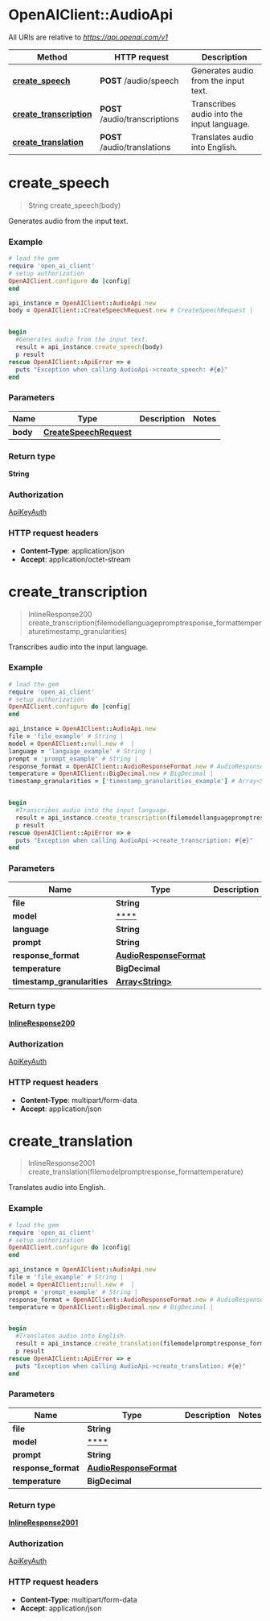 # OpenAIClient::AudioApi

All URIs are relative to *https://api.openai.com/v1*

Method | HTTP request | Description
------------- | ------------- | -------------
[**create_speech**](AudioApi.md#create_speech) | **POST** /audio/speech | Generates audio from the input text.
[**create_transcription**](AudioApi.md#create_transcription) | **POST** /audio/transcriptions | Transcribes audio into the input language.
[**create_translation**](AudioApi.md#create_translation) | **POST** /audio/translations | Translates audio into English.

# **create_speech**
> String create_speech(body)

Generates audio from the input text.

### Example
```ruby
# load the gem
require 'open_ai_client'
# setup authorization
OpenAIClient.configure do |config|
end

api_instance = OpenAIClient::AudioApi.new
body = OpenAIClient::CreateSpeechRequest.new # CreateSpeechRequest | 


begin
  #Generates audio from the input text.
  result = api_instance.create_speech(body)
  p result
rescue OpenAIClient::ApiError => e
  puts "Exception when calling AudioApi->create_speech: #{e}"
end
```

### Parameters

Name | Type | Description  | Notes
------------- | ------------- | ------------- | -------------
 **body** | [**CreateSpeechRequest**](CreateSpeechRequest.md)|  | 

### Return type

**String**

### Authorization

[ApiKeyAuth](../README.md#ApiKeyAuth)

### HTTP request headers

 - **Content-Type**: application/json
 - **Accept**: application/octet-stream



# **create_transcription**
> InlineResponse200 create_transcription(filemodellanguagepromptresponse_formattemperaturetimestamp_granularities)

Transcribes audio into the input language.

### Example
```ruby
# load the gem
require 'open_ai_client'
# setup authorization
OpenAIClient.configure do |config|
end

api_instance = OpenAIClient::AudioApi.new
file = 'file_example' # String | 
model = OpenAIClient::null.new #  | 
language = 'language_example' # String | 
prompt = 'prompt_example' # String | 
response_format = OpenAIClient::AudioResponseFormat.new # AudioResponseFormat | 
temperature = OpenAIClient::BigDecimal.new # BigDecimal | 
timestamp_granularities = ['timestamp_granularities_example'] # Array<String> | 


begin
  #Transcribes audio into the input language.
  result = api_instance.create_transcription(filemodellanguagepromptresponse_formattemperaturetimestamp_granularities)
  p result
rescue OpenAIClient::ApiError => e
  puts "Exception when calling AudioApi->create_transcription: #{e}"
end
```

### Parameters

Name | Type | Description  | Notes
------------- | ------------- | ------------- | -------------
 **file** | **String**|  | 
 **model** | [****](.md)|  | 
 **language** | **String**|  | 
 **prompt** | **String**|  | 
 **response_format** | [**AudioResponseFormat**](.md)|  | 
 **temperature** | **BigDecimal**|  | 
 **timestamp_granularities** | [**Array&lt;String&gt;**](String.md)|  | 

### Return type

[**InlineResponse200**](InlineResponse200.md)

### Authorization

[ApiKeyAuth](../README.md#ApiKeyAuth)

### HTTP request headers

 - **Content-Type**: multipart/form-data
 - **Accept**: application/json



# **create_translation**
> InlineResponse2001 create_translation(filemodelpromptresponse_formattemperature)

Translates audio into English.

### Example
```ruby
# load the gem
require 'open_ai_client'
# setup authorization
OpenAIClient.configure do |config|
end

api_instance = OpenAIClient::AudioApi.new
file = 'file_example' # String | 
model = OpenAIClient::null.new #  | 
prompt = 'prompt_example' # String | 
response_format = OpenAIClient::AudioResponseFormat.new # AudioResponseFormat | 
temperature = OpenAIClient::BigDecimal.new # BigDecimal | 


begin
  #Translates audio into English.
  result = api_instance.create_translation(filemodelpromptresponse_formattemperature)
  p result
rescue OpenAIClient::ApiError => e
  puts "Exception when calling AudioApi->create_translation: #{e}"
end
```

### Parameters

Name | Type | Description  | Notes
------------- | ------------- | ------------- | -------------
 **file** | **String**|  | 
 **model** | [****](.md)|  | 
 **prompt** | **String**|  | 
 **response_format** | [**AudioResponseFormat**](.md)|  | 
 **temperature** | **BigDecimal**|  | 

### Return type

[**InlineResponse2001**](InlineResponse2001.md)

### Authorization

[ApiKeyAuth](../README.md#ApiKeyAuth)

### HTTP request headers

 - **Content-Type**: multipart/form-data
 - **Accept**: application/json



